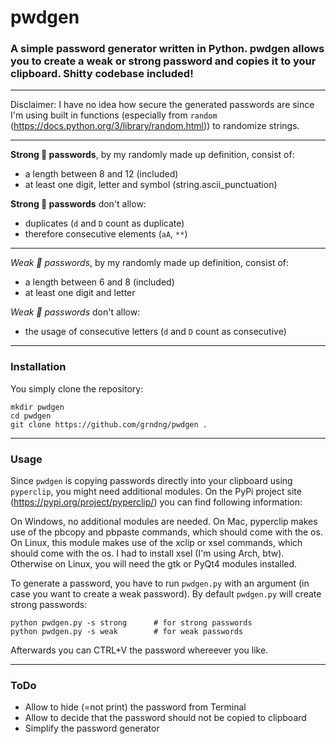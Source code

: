 # pwdgen

### A simple password generator written in Python. pwdgen allows you to create a weak or strong password and copies it to your clipboard. Shitty codebase included!
---
Disclaimer: I have no idea how secure the generated passwords are since I'm using built in functions (especially from `random` (https://docs.python.org/3/library/random.html)) to randomize strings.

---

**Strong 💪 passwords**, by my randomly made up definition, consist of:
* a length between 8 and 12 (included)
* at least one digit, letter and symbol (string.ascii_punctuation)

**Strong 💪 passwords** don't allow:
* duplicates (`d` and `D` count as duplicate)
* therefore consecutive elements (`aA`, `**`)

---
*Weak 👶 passwords*, by my randomly made up definition, consist of:
* a length between 6 and 8 (included)
* at least one digit and letter

*Weak 👶 passwords* don't allow:
* the usage of consecutive letters (`d` and `D` count as consecutive)

---
### Installation
You simply clone the repository:
```shell
mkdir pwdgen
cd pwdgen
git clone https://github.com/grndng/pwdgen .
```

---
### Usage
Since `pwdgen` is copying passwords directly into your clipboard using `pyperclip`, you might need additional modules. On the PyPi project site (https://pypi.org/project/pyperclip/) you can find following information:

On Windows, no additional modules are needed.
On Mac, pyperclip makes use of the pbcopy and pbpaste commands, which should come with the os.
On Linux, this module makes use of the xclip or xsel commands, which should come with the os. I had to install xsel (I'm using Arch, btw).
Otherwise on Linux, you will need the gtk or PyQt4 modules installed.

To generate a password, you have to run `pwdgen.py` with an argument (in case you want to create a weak password). By default `pwdgen.py` will create strong passwords:
```shell
python pwdgen.py -s strong      # for strong passwords
python pwdgen.py -s weak        # for weak passwords
```

Afterwards you can CTRL+V the password whereever you like.

---
### ToDo
* Allow to hide (=not print) the password from Terminal
* Allow to decide that the password should not be copied to clipboard
* Simplify the password generator
